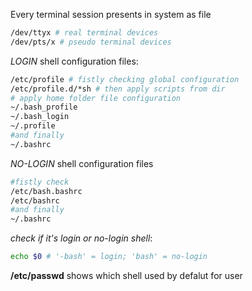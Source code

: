 
Every terminal session presents in system as file
```bash
/dev/ttyx # real terminal devices
/dev/pts/x # pseudo terminal devices
```

*LOGIN* shell configuration files:
```bash
/etc/profile # fistly checking global configuration
/etc/profile.d/*sh # then apply scripts from dir
# apply home folder file configuration
~/.bash_profile
~/.bash_login
~/.profile
#and finally 
~/.bashrc
```
*NO-LOGIN* shell configuration files
```bash
#fistly check
/etc/bash.bashrc
/etc/bashrc
#and finally 
~/.bashrc
```
*check if it's login or no-login shell*:
```bash
echo $0 # '-bash' = login; 'bash' = no-login
```


**/etc/passwd** shows which shell used by defalut for user
